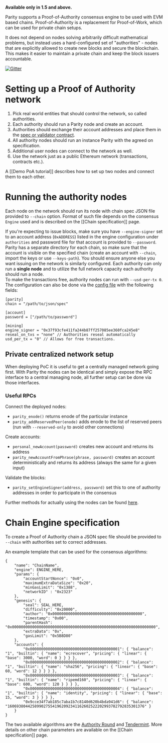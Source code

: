 **Available only in 1.5 and above.**

Parity supports a Proof-of-Authority consensus engine to be used with EVM based chains. Proof-of-Authority is a replacement for Proof-of-Work, which can be used for private chain setups.

It does not depend on nodes solving arbitrarily difficult mathematical problems, but instead uses
a hard-configured set of "authorities" - nodes that are explicitly allowed to create new blocks and secure the blockchain. This makes it easier to maintain a private chain and keep the block issuers accountable.

[![Gitter](https://badges.gitter.im/ethcore/parity-poa.svg)](https://gitter.im/ethcore/parity-poa?utm_source=badge&utm_medium=badge&utm_campaign=pr-badge)

# Setting up a Proof of Authority network
1. Pick real world entities that should control the network, so called authorities.
2. Each authority should run a Parity node and create an account.
3. Authorities should exchange their account addresses and place them in the [spec or validator contract](https://github.com/ethcore/parity/wiki/Consensus-Engines#validator-consensus).
4. All authority nodes should run an instance Parity with the agreed on specification.
5. Additional user nodes can connect to the network as well.
6. Use the network just as a public Ethereum network (transactions, contracts etc.).

A [[Demo PoA tutorial]] describes how to set up two nodes and connect them to each other.

# Running the authority nodes

Each node on the network should run its node with chain spec JSON file provided to `--chain` option. Format of such file depends on the consensus `Engine` used and is described on the [[Chain specification]] page.

If you're expecting to issue blocks, make sure you have `--engine-signer` set to an account address (`0xADDRESS`) listed in the engine configuration under `authorities` and password file for that account is provided to `--password`. Parity has a separate directory for each chain, so make sure that the account is visible on the specified chain (create an account with `--chain`, import the keys or use `--keys-path`). You should ensure anyone else you want issuing on the network is similarly configured. Each authority can only run a **single node** and to utilize the full network capacity each authority should run a node.  
To make the transactions free, authority nodes can run with `--usd-per-tx 0`.  
The configuration can also be done via the [config file](Configuring-Parity#config-file) with the following fields:

```
[parity]
chain = "/path/to/json/spec"

[account]
password = ["/path/to/password"]

[mining]
engine_signer = "0x37f93cfe411fa244b87ff257085ee360fca245e8"
reseal_on_txs = "none" // Authorities reseal automatically
usd_per_tx = "0" // Allows for free transactions.
```

## Private centralized network setup
When deploying PoC it is useful to get a centrally managed network going first. With Parity the nodes can be identical and simply expose the RPC interface to a central managing node, all further setup can be done via those interfaces.

### Useful RPCs
Connect the deployed nodes:
- `parity_enode()` returns enode of the particular instance
- `parity_addReservedPeer(enode)` adds enode to the list of reserved peers (run with `--reserved-only` to avoid other connections)

Create accounts:
- `personal_newAccount(password)` creates new account and returns its address
- `parity_newAccountFromPhrase(phrase, password)` creates an account deterministically and returns its address (always the same for a given input)

Validate the blocks:
- `parity_setEngineSigner(address, password)` set this to one of authority addresses in order to participate in the consensus

Further methods for actually using the nodes can be found [here](https://github.com/ethcore/parity/wiki/JSONRPC-eth-module).

# Chain Engine specification

To create a Proof of Authority chain a JSON spec file should be provided to `--chain` with authorities set to correct addresses.

An example template that can be used for the consensus algorithms:
```
{
	"name": "ChainName",
	"engine": ENGINE_HERE,
	"params": {
		"accountStartNonce": "0x0",
		"maximumExtraDataSize": "0x20",
		"minGasLimit": "0x1388",
		"networkID" : "0x2323"
	},
	"genesis": {
		"seal": SEAL_HERE,
		"difficulty": "0x20000",
		"author": "0x0000000000000000000000000000000000000000",
		"timestamp": "0x00",
		"parentHash": "0x0000000000000000000000000000000000000000000000000000000000000000",
		"extraData": "0x",
		"gasLimit": "0x5B8D80"
	},
	"accounts": {
		"0x0000000000000000000000000000000000000001": { "balance": "1", "builtin": { "name": "ecrecover", "pricing": { "linear": { "base": 3000, "word": 0 } } } },
		"0x0000000000000000000000000000000000000002": { "balance": "1", "builtin": { "name": "sha256", "pricing": { "linear": { "base": 60, "word": 12 } } } },
		"0x0000000000000000000000000000000000000003": { "balance": "1", "builtin": { "name": "ripemd160", "pricing": { "linear": { "base": 600, "word": 120 } } } },
		"0x0000000000000000000000000000000000000004": { "balance": "1", "builtin": { "name": "identity", "pricing": { "linear": { "base": 15, "word": 3 } } } },
		"0x9cce34f7ab185c7aba1b7c8140d620b4bda941d6": { "balance": "1606938044258990275541962092341162602522202993782792835301376" }
	}
}
```

The two available algorithms are the [Authority Round](https://github.com/ethcore/parity/wiki/Consensus-Engines#authority-round) and [Tendermint](https://github.com/ethcore/parity/wiki/Consensus-Engines#tendermint). More details on other chain parameters are available on the [[Chain specification]] page.